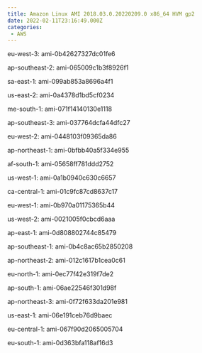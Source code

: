 ```yaml
---
title: Amazon Linux AMI 2018.03.0.20220209.0 x86_64 HVM gp2
date: 2022-02-11T23:16:49.000Z
categories:
 - AWS
---
```


eu-west-3: ami-0b42627327dc01fe6

ap-southeast-2: ami-065009c1b3f8926f1

sa-east-1: ami-099ab853a8696a4f1

us-east-2: ami-0a4378d1bd5cf0234

me-south-1: ami-071f14140130e1118

ap-southeast-3: ami-037764dcfa44dfc27

eu-west-2: ami-0448103f09365da86

ap-northeast-1: ami-0bfbb40a5f334e955

af-south-1: ami-05658ff781ddd2752

us-west-1: ami-0a1b0940c630c6657

ca-central-1: ami-01c9fc87cd8637c17

eu-west-1: ami-0b970a01175365b44

us-west-2: ami-0021005f0cbcd6aaa

ap-east-1: ami-0d808802744c85479

ap-southeast-1: ami-0b4c8ac65b2850208

ap-northeast-2: ami-012c1617b1cea0c61

eu-north-1: ami-0ec77f42e319f7de2

ap-south-1: ami-06ae22546f301d98f

ap-northeast-3: ami-0f72f633da201e981

us-east-1: ami-06e191ceb76d9baec

eu-central-1: ami-067f90d2065005704

eu-south-1: ami-0d363bfa118af16d3

